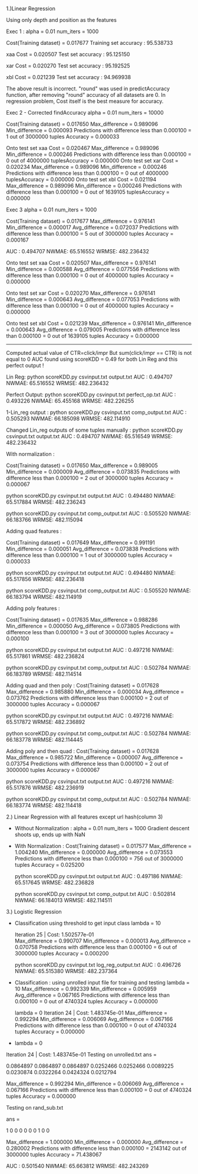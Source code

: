 1.)Linear Regression

Using only depth and position as the features

Exec 1 :
alpha = 0.01
num_iters = 1000

Cost(Training dataset) = 0.017677 
Training set accuracy : 95.538733

xaa
Cost = 0.020507 
Test set accuracy : 95.125150

xar
Cost = 0.020270 
Test set accuracy : 95.192525

xbl
Cost = 0.021239 
Test set accuracy : 94.969938 

The above result is incorrect. "round" was used in predictAccuracy function, after removing "round" accuracy of all datasets are 0. 
In regression problem, Cost itself is the best measure for accuracy.

Exec 2 - Corrected findAccuracy
alpha = 0.01
num_iters = 10000

Cost(Training dataset) = 0.017650 
Max_difference = 0.989096
Min_difference = 0.000093
Predictions with difference less than 0.000100 = 1 out of 3000000 tuples
Accuracy = 0.000033

Onto test set xaa
Cost = 0.020467 
Max_difference = 0.989096
Min_difference = 0.000246
Predictions with difference less than 0.000100 = 0
 out of 4000000 tuplesAccuracy = 0.000000
Onto test set xar
Cost = 0.020234 
Max_difference = 0.989096
Min_difference = 0.000246
Predictions with difference less than 0.000100 = 0
 out of 4000000 tuplesAccuracy = 0.000000
Onto test set xbl
Cost = 0.021194 
Max_difference = 0.989096
Min_difference = 0.000246
Predictions with difference less than 0.000100 = 0
 out of 1639105 tuplesAccuracy = 0.000000


Exec 3
alpha = 0.01
num_iters = 1000

Cost(Training dataset) = 0.017677 
Max_difference = 0.976141
Min_difference = 0.000017
Avg_difference = 0.072037
Predictions with difference less than 0.000100 = 5 out of 3000000 tuples
Accuracy = 0.000167

AUC  : 0.494707
NWMAE: 65.516552
WRMSE: 482.236432

Onto test set xaa
Cost = 0.020507 
Max_difference = 0.976141
Min_difference = 0.000588
Avg_difference = 0.077556
Predictions with difference less than 0.000100 = 0 out of 4000000 tuples
Accuracy = 0.000000

Onto test set xar
Cost = 0.020270 
Max_difference = 0.976141
Min_difference = 0.000643
Avg_difference = 0.077053
Predictions with difference less than 0.000100 = 0 out of 4000000 tuples
Accuracy = 0.000000

Onto test set xbl
Cost = 0.021239 
Max_difference = 0.976141
Min_difference = 0.000643
Avg_difference = 0.079005
Predictions with difference less than 0.000100 = 0 out of 1639105 tuples
Accuracy = 0.000000




***************************************************************************

Computed actual value of CTR=click/impr
But sum(click/impr == CTR) is not equal to 0
AUC found using scoreKDD = 0.49 for both Lin Reg and this perfect output !

Lin Reg:
python scoreKDD.py csvinput.txt output.txt 
AUC  : 0.494707
NWMAE: 65.516552
WRMSE: 482.236432

Perfect Output:
python scoreKDD.py csvinput.txt perfect_op.txt 
AUC  : 0.493226
NWMAE: 65.455168
WRMSE: 482.226255

1-Lin_reg output :
python scoreKDD.py csvinput.txt comp_output.txt 
AUC  : 0.505293
NWMAE: 66.185098
WRMSE: 482.114910

Changed Lin_reg outputs of some tuples manually :
python scoreKDD.py csvinput.txt output.txt 
AUC  : 0.494707
NWMAE: 65.516549
WRMSE: 482.236432

With normalization :

Cost(Training dataset) = 0.017650 
Max_difference = 0.989005
Min_difference = 0.000009
Avg_difference = 0.073835
Predictions with difference less than 0.000100 = 2 out of 3000000 tuples
Accuracy = 0.000067

python scoreKDD.py csvinput.txt output.txt 
AUC  : 0.494480
NWMAE: 65.517884
WRMSE: 482.236243

python scoreKDD.py csvinput.txt comp_output.txt 
AUC  : 0.505520
NWMAE: 66.183766
WRMSE: 482.115094

Adding quad features :

Cost(Training dataset) = 0.017649 
Max_difference = 0.991191
Min_difference = 0.000051
Avg_difference = 0.073838
Predictions with difference less than 0.000100 = 1 out of 3000000 tuples
Accuracy = 0.000033

python scoreKDD.py csvinput.txt output.txt 
AUC  : 0.494480
NWMAE: 65.517856
WRMSE: 482.236418

python scoreKDD.py csvinput.txt comp_output.txt 
AUC  : 0.505520
NWMAE: 66.183794
WRMSE: 482.114919

Adding poly features :

Cost(Training dataset) = 0.017635 
Max_difference = 0.988286
Min_difference = 0.000050
Avg_difference = 0.073805
Predictions with difference less than 0.000100 = 3 out of 3000000 tuples
Accuracy = 0.000100

python scoreKDD.py csvinput.txt output.txt 
AUC  : 0.497216
NWMAE: 65.517861
WRMSE: 482.236824

python scoreKDD.py csvinput.txt comp_output.txt 
AUC  : 0.502784
NWMAE: 66.183789
WRMSE: 482.114514

Adding quad and then poly :
Cost(Training dataset) = 0.017628 
Max_difference = 0.985880
Min_difference = 0.000034
Avg_difference = 0.073762
Predictions with difference less than 0.000100 = 2 out of 3000000 tuples
Accuracy = 0.000067

python scoreKDD.py csvinput.txt output.txt 
AUC  : 0.497216
NWMAE: 65.517872
WRMSE: 482.236892

python scoreKDD.py csvinput.txt comp_output.txt 
AUC  : 0.502784
NWMAE: 66.183778
WRMSE: 482.114445

Adding poly and then quad :
Cost(Training dataset) = 0.017628 
Max_difference = 0.985722
Min_difference = 0.000007
Avg_difference = 0.073754
Predictions with difference less than 0.000100 = 2 out of 3000000 tuples
Accuracy = 0.000067

python scoreKDD.py csvinput.txt output.txt 
AUC  : 0.497216
NWMAE: 65.517876
WRMSE: 482.236919

python scoreKDD.py csvinput.txt comp_output.txt 
AUC  : 0.502784
NWMAE: 66.183774
WRMSE: 482.114418


2.) Linear Regression with all features except url hash(column 3)

- Without Normalization :
	alpha = 0.01
	num_iters = 1000
	Gradient descent shoots up, ends up with NaN

- With Normalization :
	Cost(Training dataset) = 0.017577 
	Max_difference = 1.004240
	Min_difference = 0.000000
	Avg_difference = 0.073553
	Predictions with difference less than 0.000100 = 756 out of 3000000 tuples
	Accuracy = 0.025200

	python scoreKDD.py csvinput.txt output.txt 
	AUC  : 0.497186
	NWMAE: 65.517645
	WRMSE: 482.236828

	python scoreKDD.py csvinput.txt comp_output.txt 
	AUC  : 0.502814
	NWMAE: 66.184013
	WRMSE: 482.114511


3.) Logistic Regression

-  Classification using threshold to get input class
   lambda = 10
   
	Iteration    25 | Cost: 1.502577e-01	
	Max_difference = 0.990707
	Min_difference = 0.000013
	Avg_difference = 0.070758
	Predictions with difference less than 0.000100 = 6 out of 3000000 tuples
	Accuracy = 0.000200

	python scoreKDD.py csvinput.txt log_reg_output.txt 
	AUC  : 0.496726
	NWMAE: 65.515380
	WRMSE: 482.237364

-  Classification : using unrolled input file for training and testing
   lambda = 10
	Max_difference = 0.992339
	Min_difference = 0.005959
	Avg_difference = 0.067165
	Predictions with difference less than 0.000100 = 0 out of 4740324 tuples
	Accuracy = 0.000000

   lambda = 0
	Iteration    24 | Cost: 1.483745e-01
	Max_difference = 0.992294
	Min_difference = 0.006069
	Avg_difference = 0.067166
	Predictions with difference less than 0.000100 = 0 out of 4740324 tuples
	Accuracy = 0.000000


-   lambda = 0
	
Iteration    24 | Cost: 1.483745e-01
Testing on unrolled.txt
ans =

   0.0864897
   0.0864897
   0.0864897
   0.0252466
   0.0252466
   0.0089225
   0.0230874
   0.0322264
   0.0424324
   0.0212794

Max_difference = 0.992294
Min_difference = 0.006069
Avg_difference = 0.067166
Predictions with difference less than 0.000100 = 0 out of 4740324 tuples
Accuracy = 0.000000

Testing on rand_sub.txt

ans =

   1
   0
   0
   0
   0
   0
   0
   1
   0
   0

Max_difference = 1.000000
Min_difference = 0.000000
Avg_difference = 0.280002
Predictions with difference less than 0.000100 = 2143142 out of 3000000 tuples
Accuracy = 71.438067

AUC  : 0.501540
NWMAE: 65.663812
WRMSE: 482.243269




